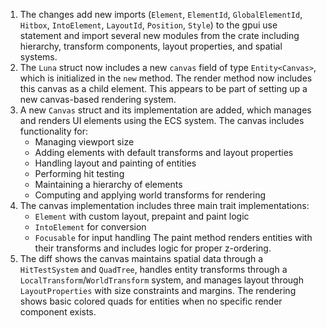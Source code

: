 1. The changes add new imports (`Element`, `ElementId`, `GlobalElementId`, `Hitbox`, `IntoElement`, `LayoutId`, `Position`, `Style`) to the gpui use statement and import several new modules from the crate including hierarchy, transform components, layout properties, and spatial systems.
2. The `Luna` struct now includes a new `canvas` field of type `Entity<Canvas>`, which is initialized in the `new` method. The render method now includes this canvas as a child element. This appears to be part of setting up a new canvas-based rendering system.
3. A new `Canvas` struct and its implementation are added, which manages and renders UI elements using the ECS system. The canvas includes functionality for:
   - Managing viewport size
   - Adding elements with default transforms and layout properties
   - Handling layout and painting of entities
   - Performing hit testing
   - Maintaining a hierarchy of elements
   - Computing and applying world transforms for rendering
4. The canvas implementation includes three main trait implementations:
   - `Element` with custom layout, prepaint and paint logic
   - `IntoElement` for conversion
   - `Focusable` for input handling
   The paint method renders entities with their transforms and includes logic for proper z-ordering.
5. The diff shows the canvas maintains spatial data through a `HitTestSystem` and `QuadTree`, handles entity transforms through a `LocalTransform`/`WorldTransform` system, and manages layout through `LayoutProperties` with size constraints and margins. The rendering shows basic colored quads for entities when no specific render component exists.
